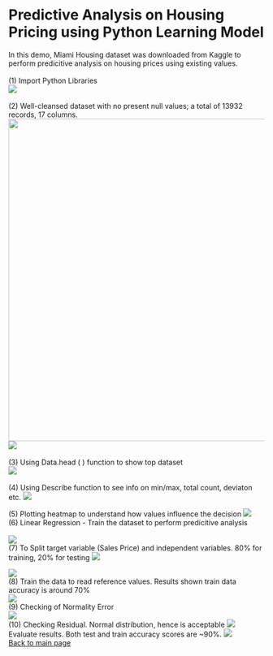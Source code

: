 # Predictive Analysis on Housing Pricing using Python Learning Model
In this demo, Miami Housing dataset was downloaded from Kaggle to perform predicitive analysis on housing prices using existing values. 
<br>
<br>
(1) Import Python Libraries <br>
<img src="https://github.com/hueeylow/python/blob/main/01_import_lib_csv.gif">
<br>
<br>
(2) Well-cleansed dataset with no present null values; a total of 13932 records, 17 columns.
<img src="https://github.com/hueeylow/python/blob/main/02_check_null_viewshape.gif" width="635">
<img src="https://github.com/hueeylow/python/blob/main/04_check_missing_values.gif">
<br>
<br>
(3) Using Data.head ( ) function to show top dataset
<br>
<img src="https://github.com/hueeylow/python/blob/main/03_view_head_dataset.gif">
<br>
<br>
(4) Using Describe function to see info on min/max, total count, deviaton etc.
<img src="https://github.com/hueeylow/python/blob/main/05_describe_corr.gif">

(5) Plotting heatmap to understand how values influence the decision
<img src="https://github.com/hueeylow/python/blob/main/06_heatmap.gif">
<br>
(6) Linear Regression - Train the dataset to perform predicitive analysis<br>
<br>
<img src="https://github.com/hueeylow/python/blob/main/07_linear_regression.gif">
<br>
(7) To Split target variable (Sales Price) and independent variables. 80% for training, 20% for testing
<img src="https://github.com/hueeylow/python/blob/main/07_split data.gif"><br>

<img src="https://github.com/hueeylow/python/blob/main/08_coeff.gif">
<br>
(8) Train the data to read reference values. Results shown train data accuracy is around 70%  <br>
<img src="https://github.com/hueeylow/python/blob/main/09_train_data.gif">
<br>
(9) Checking of Normality Error <br>
<img src="https://github.com/hueeylow/python/blob/main/10_normality_error.gif"><br>
(10) Checking Residual. Normal distribution, hence is acceptable
<img src="https://github.com/hueeylow/python/blob/main/11_residuals.gif">
<br>
Evaluate results. Both test and train accuracy scores are ~90%.
<img src="https://github.com/hueeylow/python/blob/main/12_predict_test_data_evaluation.gif">
<br>
<a href="https://github.com/hueeylow"> Back to main page </a>
